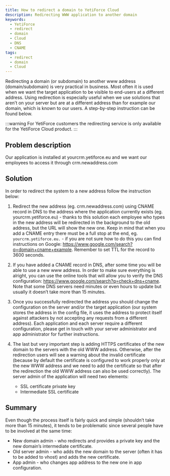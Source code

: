 ```yaml
---
title: How to redirect a domain to YetiForce Cloud
description: Redirecting WWW application to another domain
keywords:
  - YetiForce
  - redirect
  - domain
  - Cloud
  - DNS
  - CNAME
tags:
  - redirect
  - domain
  - Cloud
---
```


Redirecting a domain (or subdomain) to another www address (domain/subdomain) is very practical in business. Most often it is used when we want the target application to be visible to end-users at a different address. Using redirection is especially useful when we use solutions that aren’t on your server but are at a different address than for example our domain, which is known to our users. A step-by-step instruction can be found below.

:::warning
For YetiForce customers the redirecting service is only available for the YetiForce Cloud product.
:::

## Problem description

Our application is installed at yourcrm.yetiforce.eu and we want our employees to access it through crm.newaddress.com

## Solution

In order to redirect the system to a new address follow the instruction below:

1. Redirect the new address (eg. crm.newaddress.com) using CNAME record in DNS to the address where the application currently exists (eg. yourcrm.yetiforce.eu) - thanks to this solution each employee who types in the new address will be redirected in the background to the old address, but the URL will show the new one. Keep in mind that when you add a CNAME entry there must be a full stop at the end, eg. `yourcrm.yetiforce.eu.` - if you are not sure how to do this you can find instructions on Google: https://www.google.com/search?q=domain+cname+example. Remember to set TTL for the record to 3600 seconds.

2. If you have added a CNAME record in DNS, after some time you will be able to use a new www address. In order to make sure everything is alright, you can use the online tools that will allow you to verify the DNS configuration: https://www.google.com/search?q=check+dns+cname. Note that some DNS servers need minutes or even hours to update but usually it doesn’t take more than 15 minutes.

3. Once you successfully redirected the address you should change the configuration on the server and/or the target application (our system stores the address in the config file, it uses the address to protect itself against attackers by not accepting any requests from a different address). Each application and each server require a different configuration, please get in touch with your server administrator and app administrator for further instructions.
4. The last but very important step is adding HTTPS certificates of the new domain to the servers with the old WWW address. Otherwise, after the redirection users will see a warning about the invalid certificate (because by default the certificate is configured to work properly only at the new WWW address and we need to add the certificate so that after the redirection the old WWW address can also be used correctly). The server admin of the application will need two elements:
   - SSL certificate private key
   - Intermediate SSL certificate

## Summary

Even though the process itself is fairly quick and simple (shouldn’t take more than 15 minutes), it tends to be problematic since several people have to be involved at the same time:

- New domain admin - who redirects and provides a private key and the new domain’s intermediate certificate.
- Old server admin - who adds the new domain to the server (often it has to be added to vhost) and adds the new certificate.
- App admin - who changes app address to the new one in app configuration.
